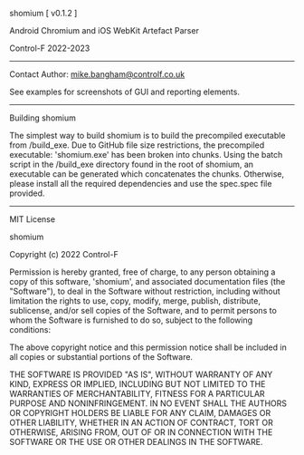 shomium   [ v0.1.2 ]

Android Chromium and iOS WebKit Artefact Parser

Control-F 2022-2023

-------------------------------------------------------------------------------------
Contact Author: mike.bangham@controlf.co.uk

See examples for screenshots of GUI and reporting elements.

-------------------------------------------------------------------------------------
Building shomium

The simplest way to build shomium is to build the precompiled executable from /build_exe.
Due to GitHub file size restrictions, the precompiled executable: 'shomium.exe' has been broken into chunks. 
Using the batch script in the /build_exe  directory found in the root of shomium, an executable can be 
generated which concatenates the chunks. Otherwise, please install all the required dependencies and use 
the spec.spec file provided.

-------------------------------------------------------------------------------------

MIT License

shomium

Copyright (c) 2022 Control-F

Permission is hereby granted, free of charge, to any person obtaining a copy
of this software, 'shomium', and associated documentation files (the "Software"), to deal
in the Software without restriction, including without limitation the rights
to use, copy, modify, merge, publish, distribute, sublicense, and/or sell
copies of the Software, and to permit persons to whom the Software is
furnished to do so, subject to the following conditions:

The above copyright notice and this permission notice shall be included in all
copies or substantial portions of the Software.

THE SOFTWARE IS PROVIDED "AS IS", WITHOUT WARRANTY OF ANY KIND, EXPRESS OR
IMPLIED, INCLUDING BUT NOT LIMITED TO THE WARRANTIES OF MERCHANTABILITY,
FITNESS FOR A PARTICULAR PURPOSE AND NONINFRINGEMENT. IN NO EVENT SHALL THE
AUTHORS OR COPYRIGHT HOLDERS BE LIABLE FOR ANY CLAIM, DAMAGES OR OTHER
LIABILITY, WHETHER IN AN ACTION OF CONTRACT, TORT OR OTHERWISE, ARISING FROM,
OUT OF OR IN CONNECTION WITH THE SOFTWARE OR THE USE OR OTHER DEALINGS IN THE
SOFTWARE.

